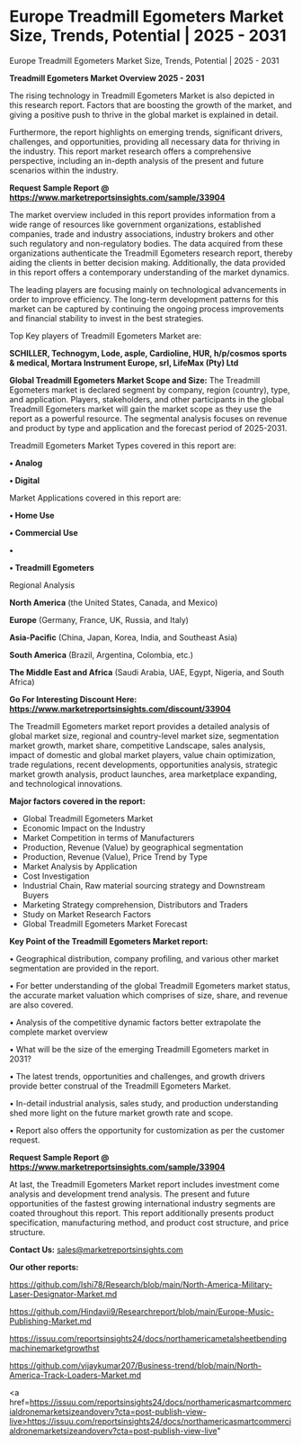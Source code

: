 # Europe Treadmill Egometers Market Size, Trends, Potential | 2025 - 2031
Europe Treadmill Egometers Market Size, Trends, Potential | 2025 - 2031

<Strong> Treadmill Egometers Market Overview 2025 - 2031</strong>

The rising technology in Treadmill Egometers Market is also depicted in this research report. Factors that are boosting the growth of the market, and giving a positive push to thrive in the global market is explained in detail.

Furthermore, the report highlights on emerging trends, significant drivers, challenges, and opportunities, providing all necessary data for thriving in the industry. This report market research offers a comprehensive perspective, including an in-depth analysis of the present and future scenarios within the industry.

<strong>Request Sample Report @ <a href=https://www.marketreportsinsights.com/sample/33904>https://www.marketreportsinsights.com/sample/33904</a></strong>

The market overview included in this report provides information from a wide range of resources like government organizations, established companies, trade and industry associations, industry brokers and other such regulatory and non-regulatory bodies. The data acquired from these organizations authenticate the Treadmill Egometers research report, thereby aiding the clients in better decision making. Additionally, the data provided in this report offers a contemporary understanding of the market dynamics.

The leading players are focusing mainly on technological advancements in order to improve efficiency. The long-term development patterns for this market can be captured by continuing the ongoing process improvements and financial stability to invest in the best strategies.

Top Key players of Treadmill Egometers Market are:

<strong>SCHILLER, Technogym, Lode, asple, Cardioline, HUR, h/p/cosmos sports & medical, Mortara Instrument Europe, srl, LifeMax (Pty) Ltd</strong>

<strong><b>Global Treadmill Egometers Market Scope and Size:</b></strong>
The Treadmill Egometers market is declared segment by company, region (country), type, and application. Players, stakeholders, and other participants in the global Treadmill Egometers market will gain the market scope as they use the report as a powerful resource. The segmental analysis focuses on revenue and product by type and application and the forecast period of 2025-2031.

Treadmill Egometers Market Types covered in this report are:

<strong>•  Analog

•  Digital</strong>

Market Applications covered in this report are:

<strong>•  Home Use

•  Commercial Use

•  

•  Treadmill Egometers</strong> 

Regional Analysis

<strong>North America</strong> (the United States, Canada, and Mexico)

<strong>Europe</strong> (Germany, France, UK, Russia, and Italy)

<strong>Asia-Pacific</strong> (China, Japan, Korea, India, and Southeast Asia)

<strong>South America</strong> (Brazil, Argentina, Colombia, etc.)

<strong>The Middle East and Africa</strong> (Saudi Arabia, UAE, Egypt, Nigeria, and South Africa)

<strong>Go For Interesting Discount Here: <a href=https://www.marketreportsinsights.com/discount/33904>https://www.marketreportsinsights.com/discount/33904</a></strong>

The Treadmill Egometers market report provides a detailed analysis of global market size, regional and country-level market size, segmentation market growth, market share, competitive Landscape, sales analysis, impact of domestic and global market players, value chain optimization, trade regulations, recent developments, opportunities analysis, strategic market growth analysis, product launches, area marketplace expanding, and technological innovations.

<strong><b>Major factors covered in the report:</b></strong>
<ul>
  <li>Global Treadmill Egometers Market </li>
  <li>Economic Impact on the Industry</li>
  <li>Market Competition in terms of Manufacturers</li>
  <li>Production, Revenue (Value) by geographical segmentation</li>
  <li>Production, Revenue (Value), Price Trend by Type</li>
  <li>Market Analysis by Application</li>
  <li>Cost Investigation</li>
  <li>Industrial Chain, Raw material sourcing strategy and Downstream Buyers</li>
  <li>Marketing Strategy comprehension, Distributors and Traders</li>
  <li>Study on Market Research Factors</li>
  <li>Global Treadmill Egometers Market Forecast</li>
</ul>

<strong><b>Key Point of the Treadmill Egometers Market report:</b></strong>

• Geographical distribution, company profiling, and various other market segmentation are provided in the report.

• For better understanding of the global Treadmill Egometers market status, the accurate market valuation which comprises of size, share, and revenue are also covered.

• Analysis of the competitive dynamic factors better extrapolate the complete market overview

• What will be the size of the emerging Treadmill Egometers market in 2031?

• The latest trends, opportunities and challenges, and growth drivers provide better construal of the Treadmill Egometers Market.

• In-detail industrial analysis, sales study, and production understanding shed more light on the future market growth rate and scope.

• Report also offers the opportunity for customization as per the customer request.

<strong>Request Sample Report @ <a href=https://www.marketreportsinsights.com/sample/33904>https://www.marketreportsinsights.com/sample/33904</a></strong>

At last, the Treadmill Egometers Market report includes investment come analysis and development trend analysis. The present and future opportunities of the fastest growing international industry segments are coated throughout this report. This report additionally presents product specification, manufacturing method, and product cost structure, and price structure.

<strong>Contact Us:</strong>
sales@marketreportsinsights.com

<strong>Our other reports:</strong>

<a href=https://github.com/Ishi78/Research/blob/main/North-America-Military-Laser-Designator-Market.md>https://github.com/Ishi78/Research/blob/main/North-America-Military-Laser-Designator-Market.md</a>

<a href=https://github.com/Hindavii9/Researchreport/blob/main/Europe-Music-Publishing-Market.md>https://github.com/Hindavii9/Researchreport/blob/main/Europe-Music-Publishing-Market.md</a>

<a href=https://issuu.com/reportsinsights24/docs/northamericametalsheetbendingmachinemarketgrowthst>https://issuu.com/reportsinsights24/docs/northamericametalsheetbendingmachinemarketgrowthst</a>

<a href=https://github.com/vijaykumar207/Business-trend/blob/main/North-America-Track-Loaders-Market.md>https://github.com/vijaykumar207/Business-trend/blob/main/North-America-Track-Loaders-Market.md</a>

<a href=https://issuu.com/reportsinsights24/docs/northamericasmartcommercialdronemarketsizeandoverv?cta=post-publish-view-live>https://issuu.com/reportsinsights24/docs/northamericasmartcommercialdronemarketsizeandoverv?cta=post-publish-view-live</a>"
